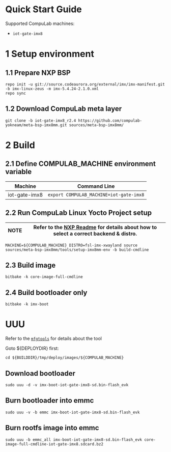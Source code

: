 # Quick Start Guide

Supported CompuLab machines:
* `iot-gate-imx8`

# 1 Setup environment
## 1.1 Prepare NXP BSP
```
repo init -u git://source.codeaurora.org/external/imx/imx-manifest.git -b imx-linux-zeus -m imx-5.4.24-2.1.0.xml
repo sync
```
## 1.2 Download CompuLab meta layer
```
git clone -b iot-gate-imx8_r2.4 https://github.com/compulab-yokneam/meta-bsp-imx8mm.git sources/meta-bsp-imx8mm/
```

# 2 Build
## 2.1 Define COMPULAB_MACHINE environment variable
|Machine|Command Line|
|---|---|
|iot-gate-imx8|```export COMPULAB_MACHINE=iot-gate-imx8```

## 2.2 Run CompuLab Linux Yocto Project setup
|NOTE|Refer to the [NXP Readme](https://source.codeaurora.org/external/imx/meta-imx/tree/README?h=zeus-5.4.24-2.1.0) for details about how to select a correct backend & distro.|
|---|---|
```
MACHINE=${COMPULAB_MACHINE} DISTRO=fsl-imx-xwayland source sources/meta-bsp-imx8mm/tools/setup-imx8mm-env -b build-cmdline
```
## 2.3 Build image
```
bitbake -k core-image-full-cmdline
```

## 2.4 Build bootloader only
```
bitbake -k imx-boot
```

# UUU
Refer to the [`mfgtools`](https://github.com/NXPmicro/mfgtools) for details about the tool

Goto ${DEPLOYDIR} first:
```
cd ${BUILDDIR}/tmp/deploy/images/${COMPULAB_MACHINE}
```

## Download bootloader
```
sudo uuu -d -v imx-boot-iot-gate-imx8-sd.bin-flash_evk
```

## Burn bootloader into emmc
```
sudo uuu -v -b emmc imx-boot-iot-gate-imx8-sd.bin-flash_evk
```

## Burn rootfs image into emmc
```
sudo uuu -b emmc_all imx-boot-iot-gate-imx8-sd.bin-flash_evk core-image-full-cmdline-iot-gate-imx8.sdcard.bz2
```
